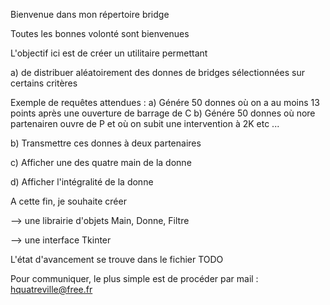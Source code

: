 Bienvenue dans mon répertoire bridge

Toutes les bonnes volonté sont bienvenues

L'objectif ici est de créer un utilitaire permettant

a) de distribuer aléatoirement des donnes de bridges sélectionnées sur certains critères

Exemple de requêtes attendues :
a) Génére 50 donnes où on a au moins 13 points après une ouverture de barrage de C
b) Génére 50 donnes où nore partenairen ouvre de P et où on subit une intervention à 2K
etc ...

b) Transmettre ces donnes à deux partenaires

c) Afficher une des quatre main de la donne

d) Afficher l'intégralité de la donne

A cette fin, je souhaite créer

--> une librairie d'objets Main, Donne, Filtre

--> une interface Tkinter

L'état d'avancement se trouve dans le fichier TODO

Pour communiquer, le plus simple est de procéder par mail : hquatreville@free.fr
